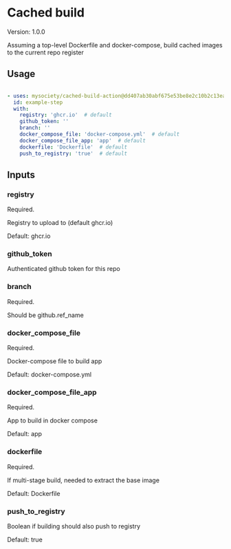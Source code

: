 # Cached build

Version: 1.0.0

Assuming a top-level Dockerfile and docker-compose, build cached images to the current repo register

## Usage

```yaml

- uses: mysociety/cached-build-action@dd407ab30abf675e53be8e2c10b2c13eabd98815 # v1.0.0
  id: example-step 
  with:
    registry: 'ghcr.io'  # default
    github_token: '' 
    branch: '' 
    docker_compose_file: 'docker-compose.yml'  # default
    docker_compose_file_app: 'app'  # default
    dockerfile: 'Dockerfile'  # default
    push_to_registry: 'true'  # default

```

## Inputs

### registry

Required.

Registry to upload to (default ghcr.io)

Default: ghcr.io

### github_token

Authenticated github token for this repo

### branch

Required.

Should be github.ref_name

### docker_compose_file

Required.

Docker-compose file to build app

Default: docker-compose.yml

### docker_compose_file_app

Required.

App to build in docker compose

Default: app

### dockerfile

Required.

If multi-stage build, needed to extract the base image

Default: Dockerfile

### push_to_registry

Boolean if building should also push to registry

Default: true

